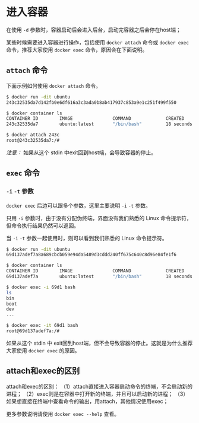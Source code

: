 # 进入容器

在使用 `-d` 参数时，容器启动后会进入后台，启动完容器之后会停在host端；

某些时候需要进入容器进行操作，包括使用 `docker attach` 命令或 `docker exec` 命令，推荐大家使用 `docker exec` 命令，原因会在下面说明。

## `attach` 命令

下面示例如何使用 `docker attach` 命令。

```bash
$ docker run -dit ubuntu
243c32535da7d142fb0e6df616a3c3ada0b8ab417937c853a9e1c251f499f550

$ docker container ls
CONTAINER ID        IMAGE               COMMAND             CREATED             STATUS              PORTS               NAMES
243c32535da7        ubuntu:latest       "/bin/bash"         18 seconds ago      Up 17 seconds                           nostalgic_hypatia

$ docker attach 243c
root@243c32535da7:/#
```

*注意：* 如果从这个 stdin 中exit回到host端，会导致容器的停止。

## `exec` 命令

### `-i` `-t` 参数

`docker exec` 后边可以跟多个参数，这里主要说明 `-i` `-t` 参数。

只用 `-i` 参数时，由于没有分配伪终端，界面没有我们熟悉的 Linux 命令提示符，但命令执行结果仍然可以返回。

当 `-i` `-t` 参数一起使用时，则可以看到我们熟悉的 Linux 命令提示符。

```bash
$ docker run -dit ubuntu
69d137adef7a8a689cbcb059e94da5489d3cddd240ff675c640c8d96e84fe1f6

$ docker container ls
CONTAINER ID        IMAGE               COMMAND             CREATED             STATUS              PORTS               NAMES
69d137adef7a        ubuntu:latest       "/bin/bash"         18 seconds ago      Up 17 seconds                           zealous_swirles

$ docker exec -i 69d1 bash
ls
bin
boot
dev
...

$ docker exec -it 69d1 bash
root@69d137adef7a:/#
```

如果从这个 stdin 中 exit回到host端，但不会导致容器的停止。这就是为什么推荐大家使用 `docker exec` 的原因。


## attach和exec的区别
 attach和exec的区别：
（1）attach直接进入容器启动命令的终端，不会启动新的进程；
（2）exec则是在容器中打开新的终端，并且可以启动新的进程；
（3）如果想直接在终端中查看命令的输出，用attach，其他情况使用exec；

更多参数说明请使用 `docker exec --help` 查看。
